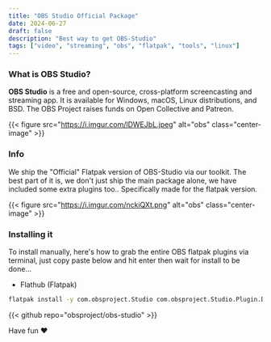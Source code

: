 ```yaml
---
title: "OBS Studio Official Package"
date: 2024-06-27
draft: false
description: "Best way to get OBS-Studio"
tags: ["video", "streaming", "obs", "flatpak", "tools", "linux"]
---
```

### What is OBS Studio?

**OBS Studio** is a free and open-source, cross-platform screencasting and streaming app. It is available for Windows, macOS, Linux distributions, and BSD. The OBS Project raises funds on Open Collective and Patreon.

{{< figure src="https://i.imgur.com/lDWEJbL.jpeg" alt="obs" class="center-image" >}}

### Info

We ship the "Official" Flatpak version of OBS-Studio via our toolkit. The best part of it is, we don't just ship the main package alone, we have included some extra plugins too.. Specifically made for the flatpak version.

{{< figure src="https://i.imgur.com/nckiQXt.png" alt="obs" class="center-image" >}}

### Installing it

To install manually, here's how to grab the entire OBS flatpak plugins via terminal, just copy paste below and hit enter then wait for install to be done...

- Flathub (Flatpak)
```Bash
flatpak install -y com.obsproject.Studio com.obsproject.Studio.Plugin.Draw com.obsproject.Studio.Plugin.waveform com.obsproject.Studio.Plugin.WebSocket com.obsproject.Studio.Plugin.TransitionTable com.obsproject.Studio.Plugin.SceneSwitcher com.obsproject.Studio.Plugin.ScaleToSound com.obsproject.Studio.Plugin.OBSVkCapture com.obsproject.Studio.Plugin.OBSLivesplitOne com.obsproject.Studio.Plugin.DistroAV com.obsproject.Studio.Plugin.MoveTransition com.obsproject.Studio.Plugin.Gstreamer com.obsproject.Studio.Plugin.GStreamerVaapi com.obsproject.Studio.Plugin.DroidCam com.obsproject.Studio.Plugin.BackgroundRemoval com.obsproject.Studio.Plugin.AitumMultistream com.obsproject.Studio.Plugin.AdvancedMasks com.obsproject.Studio.Plugin.CompositeBlur com.obsproject.Studio.Plugin.SourceClone com.obsproject.Studio.Plugin.DownstreamKeyer com.obsproject.Studio.Plugin.Shaderfilter com.obsproject.Studio.Plugin.FreezeFilter com.obsproject.Studio.Plugin.SourceRecord com.obsproject.Studio.Plugin._3DEffect org.freedesktop.LinuxAudio.Plugins.x42Plugins
```

{{< github repo="obsproject/obs-studio" >}}

Have fun :heart:
